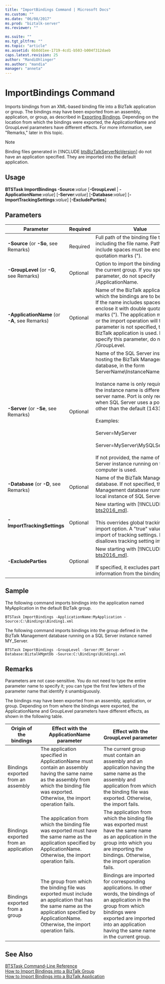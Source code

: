 ```yaml
---
title: "ImportBindings Command | Microsoft Docs"
ms.custom: ""
ms.date: "06/08/2017"
ms.prod: "biztalk-server"
ms.reviewer: ""

ms.suite: ""
ms.tgt_pltfrm: ""
ms.topic: "article"
ms.assetid: 6b8dd1ee-1719-4cd1-b503-b004f312daeb
caps.latest.revision: 25
author: "MandiOhlinger"
ms.author: "mandia"
manager: "anneta"
---
```

# ImportBindings Command
Imports bindings from an XML-based binding file into a BizTalk application or group. The bindings may have been exported from an assembly, application, or group, as described in [Exporting Bindings](../core/exporting-bindings6.md). Depending on the location from which the bindings were exported, the ApplicationName and GroupLevel parameters have different effects. For more information, see "Remarks," later in this topic.  
  
> [!NOTE]
>  Binding files generated in [!INCLUDE [btsBizTalkServerNoVersion](../includes/btsbiztalkservernoversion-md.md)] do not have an application specified. They are imported into the default application.  
  
## Usage  
 **BTSTask ImportBindings -Source**:*value* [**-GroupLevel** &#124; **-ApplicationName**:*value*] [**-Server**:*value*] [**-Database**:*value*] [**-ImportTrackingSettings**:*value*] [**-ExcludeParties**]
  
## Parameters  
  
|                                Parameter                                | Required |                                                                                                                                                                                                                                                         Value                                                                                                                                                                                                                                                          |
|-------------------------------------------------------------------------|----------|------------------------------------------------------------------------------------------------------------------------------------------------------------------------------------------------------------------------------------------------------------------------------------------------------------------------------------------------------------------------------------------------------------------------------------------------------------------------------------------------------------------------|
|     <strong>-Source</strong> (or <strong>-So</strong>, see Remarks)     | Required |                                                                                                                                                                                          Full path of the binding file to import, including the file name. Paths that include spaces must be enclosed in quotation marks (").                                                                                                                                                                                          |
|   <strong>-GroupLevel</strong> (or <strong>-G</strong>, see Remarks)    | Optional |                                                                                                                                                                                               Option to import the binding file into the current group. If you specify this parameter, do not specify /ApplicationName.                                                                                                                                                                                                |
| <strong>-ApplicationName</strong> (or <strong>-A</strong>, see Remarks) | Optional |                                                                          Name of the BizTalk application into which the bindings are to be imported. If the name includes spaces, you must enclose it with double quotation marks ("). The application must exist or the import operation will fail. If this parameter is not specified, the default BizTalk application is used. If you specify this parameter, do not specify /GroupLevel.                                                                           |
|     <strong>-Server</strong> (or <strong>-Se</strong>, see Remarks)     | Optional | Name of the SQL Server instance hosting the BizTalk Management database, in the form ServerName\InstanceName,Port.<br /><br /> Instance name is only required when the instance name is different than the server name. Port is only required when SQL Server uses a port number other than the default (1433).<br /><br /> Examples:<br /><br /> Server=MyServer<br /><br /> Server=MyServer\MySQLServer,1533<br /><br /> If not provided, the name of the SQL Server instance running on the local computer is used. |
|    <strong>-Database</strong> (or <strong>-D</strong>, see Remarks)     | Optional |                                                                                                                                                                                    Name of the BizTalk Management database. If not specified, the BizTalk Management database running in the local instance of SQL Server is used.                                                                                                                                                                                     |
|                <strong>-ImportTrackingSettings</strong>                 | Optional |                                                                                                                                          New starting with [!INCLUDE [bts2016_md](../includes/bts2016-md.md)]. <br /><br />This overrides global tracking setting import option. A "true" value allows import of tracking settings. False disallows tracking setting import.                                                                                                                                           |
|                    <strong>-ExcludeParties</strong>                     | Optional |                                                                                                                                                                                 New starting with [!INCLUDE [bts2016_md](../includes/bts2016-md.md)]. <br /><br />If specified, it excludes parties information from the binding file.                                                                                                                                                                                 |
  
## Sample  
 The following command imports bindings into the application named MyApplication in the default BizTalk group.  
  
`BTSTask ImportBindings -ApplicationName:MyApplication -Source:C:\Bindings\Binding1.xml`
  
 The following command imports bindings into the group defined in the BizTalk Management database running on a SQL Server instance named MY_Server.  
  
 `BTSTask ImportBindings -GroupLevel -Server:MY_Server -Database:BiztalkMgmtDb -Source:C:\Bindings\Binding1.xml`
  
## Remarks  
 Parameters are not case-sensitive. You do not need to type the entire parameter name to specify it; you can type the first few letters of the parameter name that identify it unambiguously.  
  
 The bindings may have been exported from an assembly, application, or group. Depending on from where the bindings were exported, the ApplicationName and GroupLevel parameters have different effects, as shown in the following table.  
  
|Origin of the bindings|Effect with the ApplicationName parameter|Effect with the GroupLevel parameter|  
|----------------------------|-----------------------------------------------|------------------------------------------|  
|Bindings exported from an assembly|The application specified in ApplicationName must contain an assembly having the same name as the assembly from which the binding file was exported. Otherwise, the import operation fails.|The current group must contain an assembly and an application having the same name as the assembly and application from which the binding file was exported. Otherwise, the import fails.|  
|Bindings exported from an application|The application from which the binding file was exported must have the same name as the application specified by ApplicationName. Otherwise, the import operation fails.|The application from which the binding file was exported must have the same name as an application in the group into which you are importing the bindings. Otherwise, the import operation fails.|  
|Bindings exported from a group|The group from which the binding file was exported must include an application that has the same name as the application specified by ApplicationName. Otherwise, the import operation fails.|Bindings are imported for corresponding applications. In other words, the bindings of an application in the group from which bindings were exported are imported into an application having the same name in the current group.|  
  
## See Also  
 [BTSTask Command-Line Reference](../core/btstask-command-line-reference.md)   
 [How to Import Bindings into a BizTalk Group](../core/how-to-import-bindings-into-a-biztalk-group.md)   
 [How to Import Bindings into a BizTalk Application](../core/how-to-import-bindings-into-a-biztalk-application.md)
